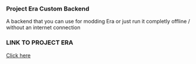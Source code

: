 ### Project Era Custom Backend
A backend that you can use for modding Era or just run it completly offline / without an internet connection


### LINK TO PROJECT ERA
<a href="https://discord.gg/erafn">Click here</a>
